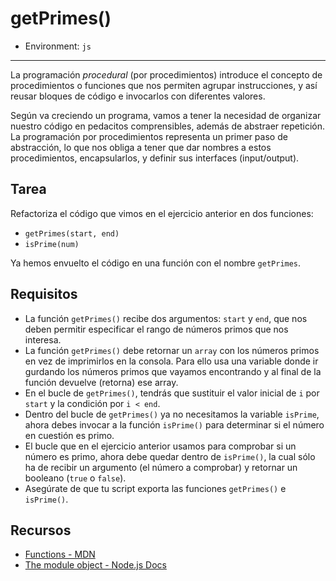 # getPrimes()

* Environment: `js`

***

La programación _procedural_ (por procedimientos) introduce el concepto de
procedimientos o funciones que nos permiten agrupar instrucciones, y así reusar
bloques de código e invocarlos con diferentes valores.

Según va creciendo un programa, vamos a tener la necesidad de organizar nuestro
código en pedacitos comprensibles, además de abstraer repetición. La
programación por procedimientos representa un primer paso de abstracción, lo que
nos obliga a tener que dar nombres a estos procedimientos, encapsularlos, y
definir sus interfaces (input/output).

## Tarea

Refactoriza el código que vimos en el ejercicio anterior en dos funciones:

* `getPrimes(start, end)`
* `isPrime(num)`

Ya hemos envuelto el código en una función con el nombre `getPrimes`.

## Requisitos

* La función `getPrimes()` recibe dos argumentos: `start` y `end`, que nos deben
  permitir especificar el rango de números primos que nos interesa.
* La función `getPrimes()` debe retornar un `array` con los números primos en
  vez de imprimirlos en la consola. Para ello usa una variable donde ir gurdando
  los números primos que vayamos encontrando y al final de la función devuelve
  (retorna) ese array.
* En el bucle de `getPrimes()`, tendrás que sustituir el valor inicial de `i`
  por `start` y la condición por `i < end`.
* Dentro del bucle de `getPrimes()` ya no necesitamos la variable `isPrime`,
  ahora debes invocar a la función `isPrime()` para determinar si el número en
  cuestión es primo.
* El bucle que en el ejercicio anterior usamos para comprobar si un número es
  primo, ahora debe quedar dentro de `isPrime()`, la cual sólo ha de recibir un
  argumento (el número a comprobar) y retornar un booleano (`true` o `false`).
* Asegúrate de que tu script exporta las funciones `getPrimes()` e `isPrime()`.

## Recursos

* [Functions - MDN](https://developer.mozilla.org/en-US/docs/Web/JavaScript/Reference/Functions)
* [The module object - Node.js Docs](https://nodejs.org/api/modules.html#modules_the_module_object)

